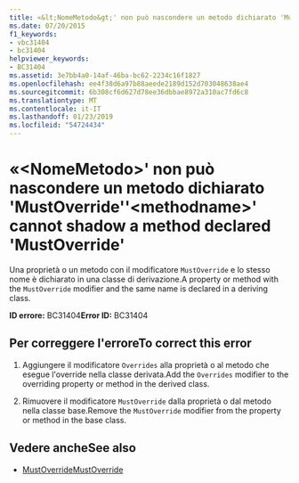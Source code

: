 ```yaml
---
title: «&lt;NomeMetodo&gt;' non può nascondere un metodo dichiarato 'MustOverride'
ms.date: 07/20/2015
f1_keywords:
- vbc31404
- bc31404
helpviewer_keywords:
- BC31404
ms.assetid: 3e7bb4a0-14af-46ba-bc62-2234c16f1827
ms.openlocfilehash: ee4f38d6a97b88aeede2189d152d703048638ae4
ms.sourcegitcommit: 6b308cf6d627d78ee36dbbae8972a310ac7fd6c8
ms.translationtype: MT
ms.contentlocale: it-IT
ms.lasthandoff: 01/23/2019
ms.locfileid: "54724434"
---
```

# <a name="ltmethodnamegt-cannot-shadow-a-method-declared-mustoverride"></a><span data-ttu-id="6836a-102">«&lt;NomeMetodo&gt;' non può nascondere un metodo dichiarato 'MustOverride'</span><span class="sxs-lookup"><span data-stu-id="6836a-102">'&lt;methodname&gt;' cannot shadow a method declared 'MustOverride'</span></span>
<span data-ttu-id="6836a-103">Una proprietà o un metodo con il modificatore `MustOverride` e lo stesso nome è dichiarato in una classe di derivazione.</span><span class="sxs-lookup"><span data-stu-id="6836a-103">A property or method with the `MustOverride` modifier and the same name is declared in a deriving class.</span></span>  
  
 <span data-ttu-id="6836a-104">**ID errore:** BC31404</span><span class="sxs-lookup"><span data-stu-id="6836a-104">**Error ID:** BC31404</span></span>  
  
## <a name="to-correct-this-error"></a><span data-ttu-id="6836a-105">Per correggere l'errore</span><span class="sxs-lookup"><span data-stu-id="6836a-105">To correct this error</span></span>  
  
1.  <span data-ttu-id="6836a-106">Aggiungere il modificatore `Overrides` alla proprietà o al metodo che esegue l'override nella classe derivata.</span><span class="sxs-lookup"><span data-stu-id="6836a-106">Add the `Overrides` modifier to the overriding property or method in the derived class.</span></span>  
  
2.  <span data-ttu-id="6836a-107">Rimuovere il modificatore `MustOverride` dalla proprietà o dal metodo nella classe base.</span><span class="sxs-lookup"><span data-stu-id="6836a-107">Remove the `MustOverride` modifier from the property or method in the base class.</span></span>  
  
## <a name="see-also"></a><span data-ttu-id="6836a-108">Vedere anche</span><span class="sxs-lookup"><span data-stu-id="6836a-108">See also</span></span>
- [<span data-ttu-id="6836a-109">MustOverride</span><span class="sxs-lookup"><span data-stu-id="6836a-109">MustOverride</span></span>](../../visual-basic/language-reference/modifiers/mustoverride.md)
